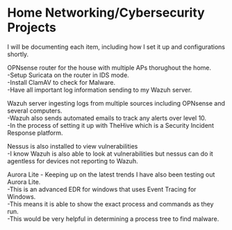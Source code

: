 # Home Networking/Cybersecurity Projects <br>

I will be documenting each item, including how I set it up and configurations shortly.  

OPNsense router for the house with multiple APs thorughout the home.  
  -Setup Suricata on the router in IDS mode.  
  -Install ClamAV to check for Malware.  
  -Have all important log information sending to my Wazuh server.<br>
  
Wazuh server ingesting logs from multiple sources including OPNsense and several computers.  
  -Wazuh also sends automated emails to track any alerts over level 10.  
  -In the process of setting it up with TheHive which is a Security Incident Response platform.  <br>

Nessus is also installed to view vulnerabilities  
  -I know Wazuh is also able to look at vulnerabilities but nessus can do it agentless for devices not reporting to Wazuh.  

Aurora Lite - Keeping up on the latest trends I have also been testing out Aurora Lite.  
  -This is an advanced EDR for windows that uses Event Tracing for Windows.  
  -This means it is able to show the exact process and commands as they run.  
  -This would be very helpful in determining a process tree to find malware.  
  
